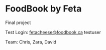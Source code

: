 # FoodBook by Feta

Final project

Test Login:
fetacheese@foodbook.ca
testuser

Team: Chris, Zara, David
